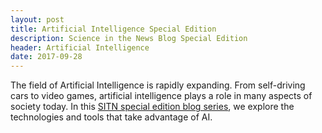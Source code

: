 ```yaml
---
layout: post
title: Artificial Intelligence Special Edition
description: Science in the News Blog Special Edition
header: Artificial Intelligence
date: 2017-09-28
--- 
```


The field of Artificial Intelligence is rapidly expanding. From self-driving cars to video games, artificial intelligence plays a role in many aspects of society today. In this <a href="http://sitn.hms.harvard.edu/special-edition-artificial-intelligence/">SITN special edition blog series</a>, we explore the technologies and tools that take advantage of AI. 